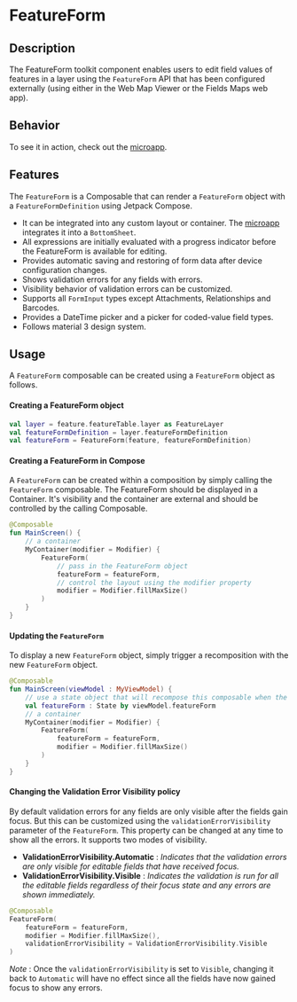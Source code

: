 

# FeatureForm

## Description

The FeatureForm toolkit component enables users to edit field values of features in a layer using the `FeatureForm` API that has been configured externally (using either in the Web Map Viewer or the Fields Maps web app).

## Behavior

To see it in action, check out the [microapp](../../microapps/FeatureFormsApp).

## Features

The `FeatureForm` is a Composable that can render a `FeatureForm` object with a `FeatureFormDefinition`  using Jetpack Compose.
- It can be integrated into any custom layout or container. The [microapp](../../microapps/FeatureFormsApp) integrates it into a `BottomSheet`.
- All expressions are initially evaluated with a progress indicator before the FeatureForm is available for editing.
- Provides automatic saving and restoring of form data after device configuration changes.
- Shows validation errors for any fields with errors.
- Visibility behavior of validation errors can be customized.
- Supports all `FormInput` types except Attachments, Relationships and Barcodes.
- Provides a DateTime picker and a picker for coded-value field types.
- Follows material 3 design system.


## Usage

A `FeatureForm` composable can be created using a `FeatureForm` object as follows.

#### Creating a FeatureForm object

```kotlin
val layer = feature.featureTable.layer as FeatureLayer  
val featureFormDefinition = layer.featureFormDefinition  
val featureForm = FeatureForm(feature, featureFormDefinition)
```

#### Creating a FeatureForm in Compose

A `FeatureForm` can be created within a composition by simply calling the `FeatureForm` composable. The FeatureForm should be displayed in a Container. It's visibility and the container are external and should be controlled by the calling Composable.

```kotlin  
@Composable  
fun MainScreen() {  
    // a container  
    MyContainer(modifier = Modifier) {  
	    FeatureForm(  
		    // pass in the FeatureForm object  
			featureForm = featureForm,  
			// control the layout using the modifier property  
			modifier = Modifier.fillMaxSize()  
		)  
	}  
} 
```  

#### Updating the `FeatureForm`

To display a new `FeatureForm`  object, simply trigger a recomposition with the new `FeatureForm` object.

```kotlin  
@Composable  
fun MainScreen(viewModel : MyViewModel) {  
	// use a state object that will recompose this composable when the featureForm changes  
	val featureForm : State by viewModel.featureForm  
	// a container  
	MyContainer(modifier = Modifier) {  
		FeatureForm(    
			featureForm = featureForm,  
			modifier = Modifier.fillMaxSize()  
		)  
	}  
}
```  

#### Changing the Validation Error Visibility policy

By default validation errors for any fields are only visible after the fields gain focus. But this can be customized using the `validationErrorVisibility` parameter of the `FeatureForm`. This property can be changed at any time to show all the errors. It supports two modes of visibility.

- **ValidationErrorVisibility.Automatic** : *Indicates that the validation errors are only visible for editable fields that have received focus.*
- **ValidationErrorVisibility.Visible** : *Indicates the validation is run for all the editable fields regardless of their focus state and any errors are shown immediately.*

```kotlin
@Composable
FeatureForm(  
	featureForm = featureForm,  
	modifier = Modifier.fillMaxSize(),  
	validationErrorVisibility = ValidationErrorVisibility.Visible  
)
```
*Note* : Once the `validationErrorVisibility`  is set to `Visible`, changing it back to `Automatic` will have no effect since all the fields have now gained focus to show any errors.
